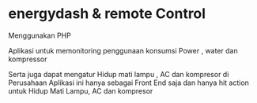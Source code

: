 # energydash & remote Control

Menggunakan PHP

Aplikasi untuk memonitoring penggunaan konsumsi Power , water dan kompressor

Serta juga dapat mengatur Hidup mati lampu , AC dan kompresor di Perusahaan
Aplikasi ini hanya sebagai Front End saja dan hanya hit action untuk Hidup Mati Lampu, AC dan kompresor

